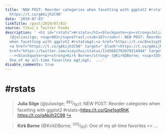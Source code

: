```yaml
---
title: 'NEW POST: Reorder categories when facetting with ggplot2 #rstats https://t.co/Qne1sgtRhK
  https://t.co/gAkijh2C98'
date: '2019-07-03'
linkTitle: /post/2019/07/03/
source: Yihui's Twitter Feeds
description: ' <h1 id="rstats">#rstats</h1><blockquote><p><strong>Julia Silge</strong>
  (@juliasilge; <sup>882</sup>&frasl;<sub>187</sub>): NEW POST: Reorder categories
  when facetting with ggplot2 #rstats&gt;<a href="https://t.co/Qne1sgtRhK" target="_blank">https://t.co/Qne1sgtRhK</a>
  <a href="https://t.co/gAkijh2C98" target="_blank">https://t.co/gAkijh2C98</a> <a
  href="https://twitter.com/xieyihui/status/1145602792079314944" target="_blank">&#8618;</a></p></blockquote><!--
  --><blockquote><p><strong>Kirk Borne</strong> (@KirkDBorne; <sup>335</sup>&frasl;<sub>161</sub>):
  One of my all-time favorites &gt;&gt;  ...'
disable_comments: true
---
```

 <h1 id="rstats">#rstats</h1><blockquote><p><strong>Julia Silge</strong> (@juliasilge; <sup>882</sup>&frasl;<sub>187</sub>): NEW POST: Reorder categories when facetting with ggplot2 #rstats&gt;<a href="https://t.co/Qne1sgtRhK" target="_blank">https://t.co/Qne1sgtRhK</a> <a href="https://t.co/gAkijh2C98" target="_blank">https://t.co/gAkijh2C98</a> <a href="https://twitter.com/xieyihui/status/1145602792079314944" target="_blank">&#8618;</a></p></blockquote><!-- --><blockquote><p><strong>Kirk Borne</strong> (@KirkDBorne; <sup>335</sup>&frasl;<sub>161</sub>): One of my all-time favorites &gt;&gt;  ...
